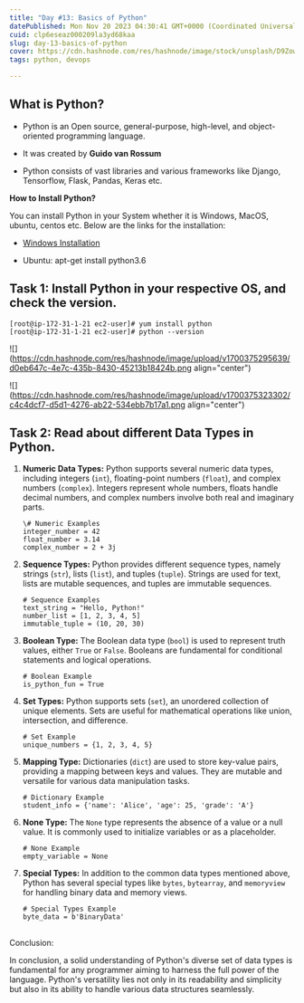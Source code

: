 ```yaml
---
title: "Day #13: Basics of Python"
datePublished: Mon Nov 20 2023 04:30:41 GMT+0000 (Coordinated Universal Time)
cuid: clp6eseaz000209la3yd68kaa
slug: day-13-basics-of-python
cover: https://cdn.hashnode.com/res/hashnode/image/stock/unsplash/D9Zow2REm8U/upload/4d11dc665dffab420e111c3f81dcc74e.jpeg
tags: python, devops

---
```


## **What is Python?**

* Python is an Open source, general-purpose, high-level, and object-oriented programming language.
    
* It was created by **Guido van Rossum**
    
* Python consists of vast libraries and various frameworks like Django, Tensorflow, Flask, Pandas, Keras etc.
    

**How to Install Python?**

You can install Python in your System whether it is Windows, MacOS, ubuntu, centos etc. Below are the links for the installation:

* [Windows Installation](https://www.python.org/downloads/)
    
* Ubuntu: apt-get install python3.6
    

## Task 1: Install Python in your respective OS, and check the version.

```plaintext
[root@ip-172-31-1-21 ec2-user]# yum install python
[root@ip-172-31-1-21 ec2-user]# python --version
```

![](https://cdn.hashnode.com/res/hashnode/image/upload/v1700375295639/d0eb647c-4e7c-435b-8430-45213b18424b.png align="center")

![](https://cdn.hashnode.com/res/hashnode/image/upload/v1700375323302/c4c4dcf7-d5d1-4276-ab22-534ebb7b17a1.png align="center")

## Task 2: Read about different Data Types in Python.

1. **Numeric Data Types:** Python supports several numeric data types, including integers (`int`), floating-point numbers (`float`), and complex numbers (`complex`). Integers represent whole numbers, floats handle decimal numbers, and complex numbers involve both real and imaginary parts.
    
    ```plaintext
    \# Numeric Examples
    integer_number = 42
    float_number = 3.14
    complex_number = 2 + 3j
    ```
    
2. **Sequence Types:** Python provides different sequence types, namely strings (`str`), lists (`list`), and tuples (`tuple`). Strings are used for text, lists are mutable sequences, and tuples are immutable sequences.
    
    ```plaintext
    # Sequence Examples
    text_string = "Hello, Python!"
    number_list = [1, 2, 3, 4, 5]
    immutable_tuple = (10, 20, 30)
    ```
    
3. **Boolean Type:** The Boolean data type (`bool`) is used to represent truth values, either `True` or `False`. Booleans are fundamental for conditional statements and logical operations.
    
    ```plaintext
    # Boolean Example
    is_python_fun = True
    ```
    
4. **Set Types:** Python supports sets (`set`), an unordered collection of unique elements. Sets are useful for mathematical operations like union, intersection, and difference.
    
    ```plaintext
    # Set Example
    unique_numbers = {1, 2, 3, 4, 5}
    ```
    
5. **Mapping Type:** Dictionaries (`dict`) are used to store key-value pairs, providing a mapping between keys and values. They are mutable and versatile for various data manipulation tasks.
    
    ```plaintext
    # Dictionary Example
    student_info = {'name': 'Alice', 'age': 25, 'grade': 'A'}
    ```
    
6. **None Type:** The `None` type represents the absence of a value or a null value. It is commonly used to initialize variables or as a placeholder.
    
    ```plaintext
    # None Example
    empty_variable = None
    ```
    
7. **Special Types:** In addition to the common data types mentioned above, Python has several special types like `bytes`, `bytearray`, and `memoryview` for handling binary data and memory views.
    
    ```plaintext
    # Special Types Example
    byte_data = b'BinaryData'
    ```
    

##   
Conclusion:

In conclusion, a solid understanding of Python's diverse set of data types is fundamental for any programmer aiming to harness the full power of the language. Python's versatility lies not only in its readability and simplicity but also in its ability to handle various data structures seamlessly.